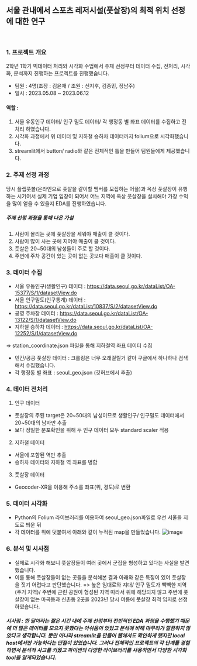 ## 서울 관내에서 스포츠 레저시설(풋살장)의 최적 위치 선정에 대한 연구
<br>

### 1. 프로젝트 개요
2학년 1학기 빅데이터 처리와 시각화 수업에서 주제 선정부터 데이터 수집, 전처리, 시각화, 분석까지 진행하는 프로젝트를 진행했습니다.
- 팀원 : 4명(조장 : 김윤재 / 조원 : 신지후, 김종민, 정남주)
- 일시 : 2023.05.08 ~ 2023.06.12
#### 역할 : 
1. 서울 유동인구 데이터/ 인구 밀도 데이터/ 각 행정동 별 좌표 데이터를 수집하고 전처리 하였습니다.
2. 시각화 과정에서 위 데이터 및 지하철 승하차 데이터까지 folium으로 시각화했습니다.
3. streamlit에서 button/ radio와 같은 전체적인 틀을 만들어 팀원들에게 제공했습니다.

### 2. 주제 선정 과정
당시 플랩풋볼(온라인으로 풋살을 같이할 멤버를 모집하는 어플)과 옥상 풋살장이 유행하는 시기여서 실제 기업 입장이 되어서 어느 지역에 옥상 풋살장을 설치해야 가장 수익을 많이 얻을 수 있을지 EDA를 진행하였습니다. 
##### 주제 선정 과정을 통해 나온 가설
1. 사람이 몰리는 곳에 풋살장을 세워야 매출이 클 것이다.
2. 사람이 많이 사는 곳에 지어야 매출이 클 것이다.
3. 풋살은 20~50대의 남성들이 주로 할 것이다.
4. 주변에 주차 공간이 있는 곳이 없는 곳보다 매출이 클 것이다.

### 3. 데이터 수집
- 서울 유동인구(생활인구) 데이터 : https://data.seoul.go.kr/dataList/OA-15377/S/1/datasetView.do
- 서울 인구밀도(인구통계) 데이터 : https://data.seoul.go.kr/dataList/10837/S/2/datasetView.do
- 공영 주차장 데이터 : https://data.seoul.go.kr/dataList/OA-13122/S/1/datasetView.do
- 지하철 승하차 데이터 : https://data.seoul.go.kr/dataList/OA-12252/S/1/datasetView.do

 => station_coordinate.json 파일을 통해 지하철역 좌표 데이터 수집
- 민간/공공 풋살장 데이터 : 크롤링은 너무 오래걸릴거 같아 구글에서 하나하나 검색해서 수집했습니다.
- 각 행정동 별 좌표 : seoul_geo.json (깃허브에서 추출)

### 4. 데이터 전처리
1) 인구 데이터
- 풋살장의 주된 target은 20~50대의 남성이므로 생활인구/ 인구밀도 데이터에서 20~50대의 남자만 추출
- 보다 정밀한 분포확인을 위해 두 인구 데이터 모두 standard scaler 적용
2) 지하철 데이터
- 서울에 포함된 역만 추출
- 승하차 데이터와 지하철 역 좌표를 병합
3) 풋살장 데이터
- Geocoder-XR을 이용해 주소를 좌표(위, 경도)로 변환

### 5. 데이터 시각화
- Python의 Folium 라이브러리를 이용하여 seoul_geo.json파일로 우선 서울을 지도로 띄운 뒤
- 각 데이터를 위에 덧붙여서 아래와 같이 누적된 map을 만들었습니다.
![image](https://github.com/yunjaeekim/Contest/assets/133327199/6264ba64-47aa-4f63-9ba9-6a37a57a590f)

### 6. 분석 및 시사점
- 실제로 시각화 해보니 풋살장들이 여러 곳에서 군집을 형성하고 있다는 사실을 발견했습니다.
- 이를 통해 풋살장들이 없는 곳들을 분석해본 결과 아래와 같은 특징이 있어 풋살장을 짓기 어렵다고 판단했습니다.
  => 높은 임대료와 지대/ 인구 밀도가 빽뺵한 지역(주거 지역)/ 주변에 근린 공원이 형성된 지역
따라서 위에 해당되지 않고 주변에 풋살장이 없는 마곡동과 신촌동 2곳을 2023년 당시 여름에 풋살장 최적 입지로 선정하였습니다.

##### 시사점 : 한 달이라는 짧은 시간 내에 주제 선정부터 전반적인 EDA 과정을 수행했기 때문에 더 많은 데이터를 모으지 못했다는 아쉬움이 있었고 분석에 비해 마무리가 깔끔하지 않았다고 생각합니다. 뿐만 아니라 streamlit을 만들어 웹에서도 확인하게 했지만 local host에서만 가능하다는 단점이 있었습니다. 그러나 전체적인 프로젝트의 각 단계를 경험하면서 분석적 사고를 키웠고 파이썬의 다양한 라이브러리를 사용하면서 다양한 시각화 tool을 알게되었습니다.
